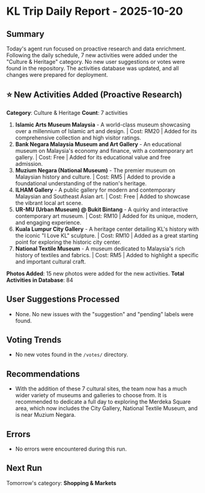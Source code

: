 # KL Trip Daily Report - 2025-10-20

## Summary

Today's agent run focused on proactive research and data enrichment. Following the daily schedule, 7 new activities were added under the "Culture & Heritage" category. No new user suggestions or votes were found in the repository. The activities database was updated, and all changes were prepared for deployment.

## ⭐ New Activities Added (Proactive Research)

**Category**: Culture & Heritage
**Count**: 7 activities

1.  **Islamic Arts Museum Malaysia** - A world-class museum showcasing over a millennium of Islamic art and design. | Cost: RM20 | Added for its comprehensive collection and high visitor ratings.
2.  **Bank Negara Malaysia Museum and Art Gallery** - An educational museum on Malaysia's economy and finance, with a contemporary art gallery. | Cost: Free | Added for its educational value and free admission.
3.  **Muzium Negara (National Museum)** - The premier museum on Malaysian history and culture. | Cost: RM5 | Added to provide a foundational understanding of the nation's heritage.
4.  **ILHAM Gallery** - A public gallery for modern and contemporary Malaysian and Southeast Asian art. | Cost: Free | Added to showcase the vibrant local art scene.
5.  **UR-MU (Urban Museum) @ Bukit Bintang** - A quirky and interactive contemporary art museum. | Cost: RM10 | Added for its unique, modern, and engaging experience.
6.  **Kuala Lumpur City Gallery** - A heritage center detailing KL's history with the iconic "I Love KL" sculpture. | Cost: RM10 | Added as a great starting point for exploring the historic city center.
7.  **National Textile Museum** - A museum dedicated to Malaysia's rich history of textiles and fabrics. | Cost: RM5 | Added to highlight a specific and important cultural craft.

**Photos Added**: 15 new photos were added for the new activities.
**Total Activities in Database**: 84

## User Suggestions Processed

*   None. No new issues with the "suggestion" and "pending" labels were found.

## Voting Trends

*   No new votes found in the `/votes/` directory.

## Recommendations

*   With the addition of these 7 cultural sites, the team now has a much wider variety of museums and galleries to choose from. It is recommended to dedicate a full day to exploring the Merdeka Square area, which now includes the City Gallery, National Textile Museum, and is near Muzium Negara.

## Errors

*   No errors were encountered during this run.

## Next Run

Tomorrow's category: **Shopping & Markets**

